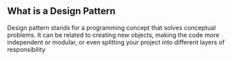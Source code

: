 ## What is a Design Pattern
Design pattern stands for a programming concept that solves conceptual problems. It can be related to creating new objects, making the code more independent or modular, or even splitting your project into different layers of responsibility

